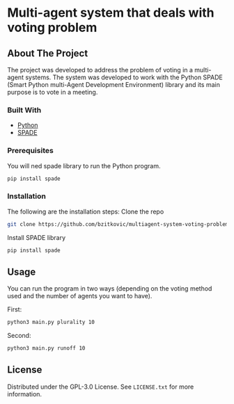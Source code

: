 # Multi-agent system that deals with voting problem

## About The Project
The project was developed to address the problem of voting in a multi-agent systems.
The system was developed to work with the Python SPADE (Smart Python multi-Agent Development Environment) library and its main purpose is to vote in a meeting.

### Built With
* [Python](https://www.python.org/)
* [SPADE](https://spade-mas.readthedocs.io/en/latest/index.html)

### Prerequisites

You will ned spade library to run the Python program.
  ```sh
  pip install spade
  ```
  
### Installation

The following are the installation steps:
Clone the repo
   ```sh
   git clone https://github.com/bzitkovic/multiagent-system-voting-problem.git
   ```
Install SPADE library
   ```sh
   pip install spade
   ```
## Usage
You can run the program in two ways (depending on the voting method used and the number of agents you want to have).

First:
   ```sh
   python3 main.py plurality 10
   ```
Second:
   ```sh
   python3 main.py runoff 10
   ```
## License

Distributed under the GPL-3.0 License. See `LICENSE.txt` for more information.
